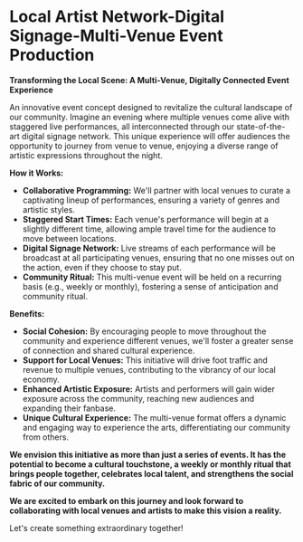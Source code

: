 # Local Artist Network-Digital Signage-Multi-Venue Event Production

**Transforming the Local Scene: A Multi-Venue, Digitally Connected Event Experience**

An innovative event concept designed to revitalize the cultural landscape of our community. Imagine an evening where multiple venues come alive with staggered live performances, all interconnected through our state-of-the-art digital signage network. This unique experience will offer audiences the opportunity to journey from venue to venue, enjoying a diverse range of artistic expressions throughout the night.

**How it Works:**

- **Collaborative Programming:** We'll partner with local venues to curate a captivating lineup of performances, ensuring a variety of genres and artistic styles.
- **Staggered Start Times:** Each venue's performance will begin at a slightly different time, allowing ample travel time for the audience to move between locations.
- **Digital Signage Network:** Live streams of each performance will be broadcast at all participating venues, ensuring that no one misses out on the action, even if they choose to stay put.
- **Community Ritual:** This multi-venue event will be held on a recurring basis (e.g., weekly or monthly), fostering a sense of anticipation and community ritual.

**Benefits:**

- **Social Cohesion:** By encouraging people to move throughout the community and experience different venues, we'll foster a greater sense of connection and shared cultural experience.
- **Support for Local Venues:** This initiative will drive foot traffic and revenue to multiple venues, contributing to the vibrancy of our local economy.
- **Enhanced Artistic Exposure:** Artists and performers will gain wider exposure across the community, reaching new audiences and expanding their fanbase.
- **Unique Cultural Experience:** The multi-venue format offers a dynamic and engaging way to experience the arts, differentiating our community from others.

**We envision this initiative as more than just a series of events. It has the potential to become a cultural touchstone, a weekly or monthly ritual that brings people together, celebrates local talent, and strengthens the social fabric of our community.**

**We are excited to embark on this journey and look forward to collaborating with local venues and artists to make this vision a reality.**

Let's create something extraordinary together!